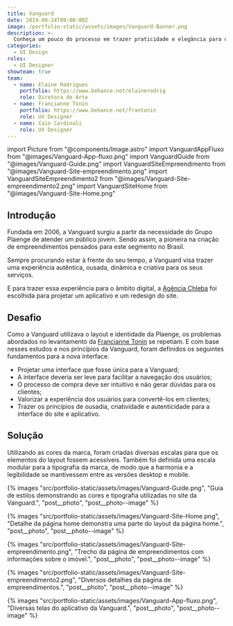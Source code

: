 ```yaml
---
title: Vanguard
date: 2019-09-24T00:00:00Z
image: /portfolio-static/assets/images/Vanguard-Banner.png
description: >-
  Conheça um pouco do processo em trazer praticidade e elegância para o site e o aplicativo da construtora Plaenge.
categories:
  - UI Design
roles:
  - UI Designer
showteam: true
team:
  - name: Elaine Rodrigues
    portfolio: https://www.behance.net/elainerodrig
    role: Diretora de Arte
  - name: Francianne Tonin
    portfolio: https://www.behance.net/frantonin
    role: UX Designer
  - name: Caio Cardinali
    role: UX Designer
---
```


import Picture from "@components/Image.astro"
import VanguardAppFluxo from "@images/Vanguard-App-fluxo.png"
import VanguardGuide from "@images/Vanguard-Guide.png"
import VanguardSiteEmpreendimento from "@images/Vanguard-Site-empreendimento.png"
import VanguardSiteEmpreendimento2 from "@images/Vanguard-Site-empreendimento2.png"
import VanguardSiteHome from "@images/Vanguard-Site-Home.png"

## Introdução

Fundada em 2006, a Vanguard surgiu a partir da necessidade do Grupo Plaenge de atender um público jovem. Sendo assim, a pioneira na criação de empreendimentos pensados para este segmento no Brasil.

Sempre procurando estar à frente do seu tempo, a Vanguard visa trazer uma experiência autêntica, ousada, dinâmica e criativa para os seus serviços.

E para trazer essa experiência para o âmbito digital, a [Agência Chleba](https://www.chleba.net/) foi escolhida para projetar um aplicativo e um redesign do site.

## Desafio

Como a Vanguard utilizava o layout e identidade da Plaenge, os problemas abordados no levantamento da [Francianne Tonin](https://www.behance.net/gallery/83533089/UX-UI-Construtora-Plaenge) se repetiam. E com base nesses estudos e nos princípios da Vanguard, foram definidos os seguintes fundamentos para a nova interface.

- Projetar uma interface que fosse única para a Vanguard;
- A interface deveria ser leve para facilitar a navegação dos usuários;
- O processo de compra deve ser intuitivo e não gerar dúvidas para os clientes;
- Valorizar a experiência dos usuários para convertê-los em clientes;
- Trazer os princípios de ousadia, criatividade e autenticidade para a interface do site e aplicativo.

## Solução

Utilizando as cores da marca, foram criadas diversas escalas para que os elementos do layout fossem acessíveis. Também foi definida uma escala modular para a tipografia da marca, de modo que a harmonia e a legibilidade se mantivessem entre as versões desktop e mobile.

{% images "src/portfolio-static/assets/images/Vanguard-Guide.png", "Guia de estilos demonstrando as cores e tipografia utilizadas no site da Vanguard.", "post__photo", "post__photo--image" %}

{% images "src/portfolio-static/assets/images/Vanguard-Site-Home.png", "Detalhe da página home demonstra uma parte do layout da página home.", "post__photo", "post__photo--image" %}

{% images "src/portfolio-static/assets/images/Vanguard-Site-empreendimento.png", "Trecho da página de empreendimentos com informações sobre o imóvel.", "post__photo", "post__photo--image" %}

{% images "src/portfolio-static/assets/images/Vanguard-Site-empreendimento2.png", "Diversos detalhes da página de empreendimentos.", "post__photo", "post__photo--image" %}

{% images "src/portfolio-static/assets/images/Vanguard-App-fluxo.png", "Diversas telas do aplicativo da Vanguard.", "post__photo", "post__photo--image" %}
